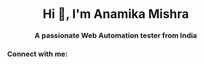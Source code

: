 <h1 align="center">Hi 👋, I'm Anamika Mishra</h1>
<h3 align="center">A passionate Web Automation tester from India</h3>

<h3 align="left">Connect with me:</h3>
<p align="left">
</p>
